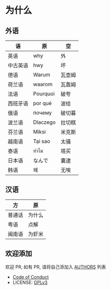 # 为什么

## 外语

| 语       | 原                    | 空     |
|----------|-----------------------|--------|
| 英语     | why                   | 外     |
| 中古英语 | hwy                   | 坏     |
| 德语     | Warum                 | 瓦壶姆 |
| 荷兰语   | waarom                | 瓦轰姆 |
| 法语     | Pourquoi              | 破夸   |
| 西班牙语 | por qué              | 波给   |
| 俄语     | почему                | 破切暮 |
| 波兰语   | Dlaczego              | 拉切糕 |
| 芬兰语   | Miksi              | 米克斯 |
| 越南语   | Tại sao               | 太骚   |
| 泰语     | ทำไม                   | 塔买 |
| 日本语   | なんで              | 囊逮 |
| 韩语     | 왜                  | 无唉 |



## 汉语

| 方     | 原     |
|--------|--------|
| 普通话 | 为什么 |
| 粤语   | 点解   |
| 闽南语 | 为虾米 |

## 欢迎添加

欢迎 PR, 如有 PR, 请将自己添加入 [AUTHORS](AUTHORS) 列表

- [Code of Conduct](CODE-OF-CONDUCT.md)
- LICENSE: [GPLv3](LICENSE)
